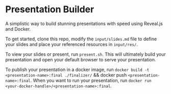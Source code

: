 # Presentation Builder
A simplistic way to build stunning presentations with speed using Reveal.js and Docker.

To get started, clone this repo, modify the `input/slides.md` file to define your slides and place your referenced resources in `input/res/`.

To view your slides or present, run `present.sh`.  This will ultimately build your presentation and open your default browser to serve your presentation.

To publish your presentation in a docker image, run `docker build -t <presentation-name>:final ./finalizer/` && docker push `<presentation-name>:final`.  When you want to run your presentation, run `docker run <your-docker-handle>/<presentation-name>:final`.